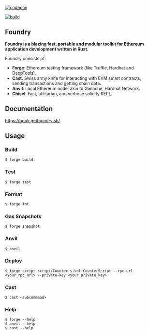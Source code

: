 [![codecov](https://codecov.io/gh/balancednetwork/balanced-solidity-contracts/graph/badge.svg?token=2EkyzZQNJx)](https://codecov.io/gh/balancednetwork/balanced-solidity-contracts)

[![build](https://github.com/balancednetwork/balanced-solidity-contracts/blob/main/.github/workflows/test.yml/badge.svg?branch=main)](https://github.com/balancednetwork/balanced-solidity-contracts/actions/workflows/test.yml)

## Foundry

**Foundry is a blazing fast, portable and modular toolkit for Ethereum application development written in Rust.**

Foundry consists of:

-   **Forge**: Ethereum testing framework (like Truffle, Hardhat and DappTools).
-   **Cast**: Swiss army knife for interacting with EVM smart contracts, sending transactions and getting chain data.
-   **Anvil**: Local Ethereum node, akin to Ganache, Hardhat Network.
-   **Chisel**: Fast, utilitarian, and verbose solidity REPL.

## Documentation

https://book.getfoundry.sh/

## Usage

### Build

```shell
$ forge build
```

### Test

```shell
$ forge test
```

### Format

```shell
$ forge fmt
```

### Gas Snapshots

```shell
$ forge snapshot
```

### Anvil

```shell
$ anvil
```

### Deploy

```shell
$ forge script script/Counter.s.sol:CounterScript --rpc-url <your_rpc_url> --private-key <your_private_key>
```

### Cast

```shell
$ cast <subcommand>
```

### Help

```shell
$ forge --help
$ anvil --help
$ cast --help
```
